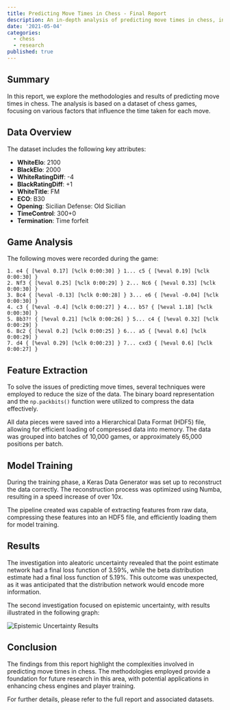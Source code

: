 ```yaml
---
title: Predicting Move Times in Chess - Final Report
description: An in-depth analysis of predicting move times in chess, including methodologies, results, and implications.
date: '2021-05-04'
categories:
  - chess
  - research
published: true
---
```


## Summary

In this report, we explore the methodologies and results of predicting move times in chess. The analysis is based on a dataset of chess games, focusing on various factors that influence the time taken for each move.

## Data Overview

The dataset includes the following key attributes:

- **WhiteElo**: 2100
- **BlackElo**: 2000
- **WhiteRatingDiff**: -4
- **BlackRatingDiff**: +1
- **WhiteTitle**: FM
- **ECO**: B30
- **Opening**: Sicilian Defense: Old Sicilian
- **TimeControl**: 300+0
- **Termination**: Time forfeit

## Game Analysis

The following moves were recorded during the game:

```text
1. e4 { [%eval 0.17] [%clk 0:00:30] } 1... c5 { [%eval 0.19] [%clk 0:00:30] }
2. Nf3 { [%eval 0.25] [%clk 0:00:29] } 2... Nc6 { [%eval 0.33] [%clk 0:00:30] }
3. Bc4 { [%eval -0.13] [%clk 0:00:28] } 3... e6 { [%eval -0.04] [%clk 0:00:30] }
4. c3 { [%eval -0.4] [%clk 0:00:27] } 4... b5? { [%eval 1.18] [%clk 0:00:30] }
5. Bb3?! { [%eval 0.21] [%clk 0:00:26] } 5... c4 { [%eval 0.32] [%clk 0:00:29] }
6. Bc2 { [%eval 0.2] [%clk 0:00:25] } 6... a5 { [%eval 0.6] [%clk 0:00:29] }
7. d4 { [%eval 0.29] [%clk 0:00:23] } 7... cxd3 { [%eval 0.6] [%clk 0:00:27] }
```

## Feature Extraction

To solve the issues of predicting move times, several techniques were employed to reduce the size of the data. The binary board representation and the `np.packbits()` function were utilized to compress the data effectively.

All data pieces were saved into a Hierarchical Data Format (HDF5) file, allowing for efficient loading of compressed data into memory. The data was grouped into batches of 10,000 games, or approximately 65,000 positions per batch.

## Model Training

During the training phase, a Keras Data Generator was set up to reconstruct the data correctly. The reconstruction process was optimized using Numba, resulting in a speed increase of over 10x.

The pipeline created was capable of extracting features from raw data, compressing these features into an HDF5 file, and efficiently loading them for model training.

## Results

The investigation into aleatoric uncertainty revealed that the point estimate network had a final loss function of 3.59%, while the beta distribution estimate had a final loss function of 5.19%. This outcome was unexpected, as it was anticipated that the distribution network would encode more information.

The second investigation focused on epistemic uncertainty, with results illustrated in the following graph:

![Epistemic Uncertainty Results](https://saumikn.com/wp-content/uploads/2021/05/epistemic-1024x425.png)

## Conclusion

The findings from this report highlight the complexities involved in predicting move times in chess. The methodologies employed provide a foundation for future research in this area, with potential applications in enhancing chess engines and player training.

For further details, please refer to the full report and associated datasets.
